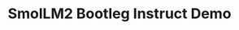---
title: SmolLM2 Bootleg Instruct Demo
emoji: 🤖
colorFrom: blue
colorTo: purple
sdk: gradio
sdk_version: 5.8.0
app_file: app.py
pinned: false
python_version: 3.10.12
suggested_hardware: cpu-basic
startup_duration_timeout: 5m
---